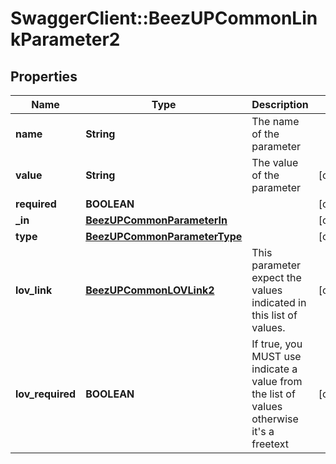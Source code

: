 # SwaggerClient::BeezUPCommonLinkParameter2

## Properties
Name | Type | Description | Notes
------------ | ------------- | ------------- | -------------
**name** | **String** | The name of the parameter | 
**value** | **String** | The value of the parameter | [optional] 
**required** | **BOOLEAN** |  | [optional] 
**_in** | [**BeezUPCommonParameterIn**](BeezUPCommonParameterIn.md) |  | [optional] 
**type** | [**BeezUPCommonParameterType**](BeezUPCommonParameterType.md) |  | [optional] 
**lov_link** | [**BeezUPCommonLOVLink2**](BeezUPCommonLOVLink2.md) | This parameter expect the values indicated in this list of values. | [optional] 
**lov_required** | **BOOLEAN** | If true, you MUST use indicate a value from the list of values otherwise it&#39;s a freetext | [optional] 


